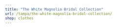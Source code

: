 ```yaml
---
title: "The White Magnolia Bridal Collection"
url: /tampa/the-white-magnolia-bridal-collection/
shop: clothes
---
```


